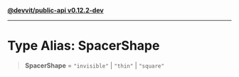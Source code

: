 [**@devvit/public-api v0.12.2-dev**](../../../../../../README.md)

---

# Type Alias: SpacerShape

> **SpacerShape** = `"invisible"` \| `"thin"` \| `"square"`
